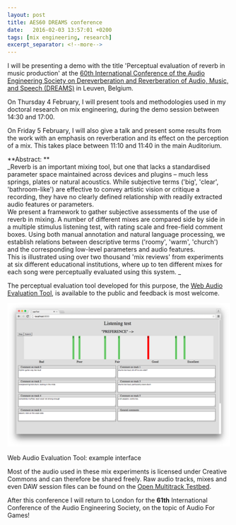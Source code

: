 ```yaml
---
layout: post
title: AES60 DREAMS conference
date:   2016-02-03 13:57:01 +0200
tags: [mix engineering, research]
excerpt_separator: <!--more-->
---
```


I will be presenting a demo with the title 'Perceptual evaluation of reverb in music production' at the [60th International Conference of the Audio Engineering Society on Dereverberation and Reverberation of Audio, Music, and Speech (DREAMS)](http://www.aes.org/conferences/60/) in Leuven, Belgium.   

On Thursday 4 February, I will present tools and methodologies used in my doctoral research on mix engineering, during the demo session between 14:30 and 17:00.   

On Friday 5 February, I will also give a talk and present some results from the work with an emphasis on reverberation and its effect on the perception of a mix. This takes place between 11:10 and 11:40 in the main Auditorium.   

**Abstract: **  
_Reverb is an important mixing tool, but one that lacks a standardised parameter space maintained across devices and plugins – much less springs, plates or natural acoustics. While subjective terms ('big', 'clear', 'bathroom-like') are effective to convey artistic vision or critique a recording, they have no clearly defined relationship with readily extracted audio features or parameters.   
We present a framework to gather subjective assessments of the use of reverb in mixing. A number of different mixes are compared side by side in a multiple stimulus listening test, with rating scale and free-field comment boxes. Using both manual annotation and natural language processing, we establish relations between descriptive terms ('roomy', 'warm', 'church') and the corresponding low-level parameters and audio features.   
This is illustrated using over two thousand 'mix reviews' from experiments at six different educational institutions, where up to ten different mixes for each song were perceptually evaluated using this system. _  

The perceptual evaluation tool developed for this purpose, the [Web Audio Evaluation Tool](https://code.soundsoftware.ac.uk/projects/webaudioevaluationtool/), is available to the public and feedback is most welcome. 

![Picture](/uploads/3/4/4/2/34427003/7272395_orig.png)

Web Audio Evaluation Tool: example interface

Most of the audio used in these mix experiments is licensed under Creative Commons and can therefore be shared freely. Raw audio tracks, mixes and even DAW session files can be found on the [Open Multitrack Testbed](http://multitrack.eecs.qmul.ac.uk).   

After this conference I will return to London for the **61th** International Conference of the Audio Engineering Society, on the topic of Audio For Games! 